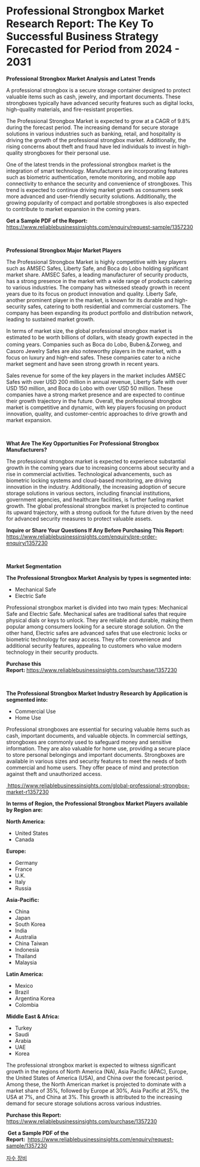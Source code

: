 <p><h1>Professional Strongbox Market Research Report: The Key To Successful Business Strategy Forecasted for Period from 2024 - 2031</h1></p><p><strong>Professional Strongbox Market Analysis and Latest Trends</strong></p>
<p><p>A professional strongbox is a secure storage container designed to protect valuable items such as cash, jewelry, and important documents. These strongboxes typically have advanced security features such as digital locks, high-quality materials, and fire-resistant properties.</p><p>The Professional Strongbox Market is expected to grow at a CAGR of 9.8% during the forecast period. The increasing demand for secure storage solutions in various industries such as banking, retail, and hospitality is driving the growth of the professional strongbox market. Additionally, the rising concerns about theft and fraud have led individuals to invest in high-quality strongboxes for their personal use.</p><p>One of the latest trends in the professional strongbox market is the integration of smart technology. Manufacturers are incorporating features such as biometric authentication, remote monitoring, and mobile app connectivity to enhance the security and convenience of strongboxes. This trend is expected to continue driving market growth as consumers seek more advanced and user-friendly security solutions. Additionally, the growing popularity of compact and portable strongboxes is also expected to contribute to market expansion in the coming years.</p></p>
<p><strong>Get a Sample PDF of the Report:&nbsp;</strong> <a href="https://www.reliablebusinessinsights.com/enquiry/request-sample/1357230">https://www.reliablebusinessinsights.com/enquiry/request-sample/1357230</a></p>
<p>&nbsp;</p>
<p><strong>Professional Strongbox Major Market Players</strong></p>
<p><p>The Professional Strongbox Market is highly competitive with key players such as AMSEC Safes, Liberty Safe, and Boca do Lobo holding significant market share. AMSEC Safes, a leading manufacturer of security products, has a strong presence in the market with a wide range of products catering to various industries. The company has witnessed steady growth in recent years due to its focus on product innovation and quality. Liberty Safe, another prominent player in the market, is known for its durable and high-security safes, catering to both residential and commercial customers. The company has been expanding its product portfolio and distribution network, leading to sustained market growth.</p><p>In terms of market size, the global professional strongbox market is estimated to be worth billions of dollars, with steady growth expected in the coming years. Companies such as Boca do Lobo, Buben＆Zorweg, and Casoro Jewelry Safes are also noteworthy players in the market, with a focus on luxury and high-end safes. These companies cater to a niche market segment and have seen strong growth in recent years.</p><p>Sales revenue for some of the key players in the market includes AMSEC Safes with over USD 200 million in annual revenue, Liberty Safe with over USD 150 million, and Boca do Lobo with over USD 50 million. These companies have a strong market presence and are expected to continue their growth trajectory in the future. Overall, the professional strongbox market is competitive and dynamic, with key players focusing on product innovation, quality, and customer-centric approaches to drive growth and market expansion.</p></p>
<p>&nbsp;</p>
<p><strong>What Are The Key Opportunities For Professional Strongbox Manufacturers?</strong></p>
<p><p>The professional strongbox market is expected to experience substantial growth in the coming years due to increasing concerns about security and a rise in commercial activities. Technological advancements, such as biometric locking systems and cloud-based monitoring, are driving innovation in the industry. Additionally, the increasing adoption of secure storage solutions in various sectors, including financial institutions, government agencies, and healthcare facilities, is further fueling market growth. The global professional strongbox market is projected to continue its upward trajectory, with a strong outlook for the future driven by the need for advanced security measures to protect valuable assets.</p></p>
<p><strong>Inquire or Share Your Questions If Any Before Purchasing This Report:</strong> <a href="https://www.reliablebusinessinsights.com/enquiry/pre-order-enquiry/1357230">https://www.reliablebusinessinsights.com/enquiry/pre-order-enquiry/1357230</a></p>
<p>&nbsp;</p>
<p><strong>Market Segmentation</strong></p>
<p><strong>The Professional Strongbox Market Analysis by types is segmented into:</strong></p>
<p><ul><li>Mechanical Safe</li><li>Electric Safe</li></ul></p>
<p><p>Professional strongbox market is divided into two main types: Mechanical Safe and Electric Safe. Mechanical safes are traditional safes that require physical dials or keys to unlock. They are reliable and durable, making them popular among consumers looking for a secure storage solution. On the other hand, Electric safes are advanced safes that use electronic locks or biometric technology for easy access. They offer convenience and additional security features, appealing to customers who value modern technology in their security products.</p></p>
<p><strong>Purchase this Report:&nbsp;</strong><a href="https://www.reliablebusinessinsights.com/purchase/1357230">https://www.reliablebusinessinsights.com/purchase/1357230</a></p>
<p>&nbsp;</p>
<p><strong>The Professional Strongbox Market Industry Research by Application is segmented into:</strong></p>
<p><ul><li>Commercial Use</li><li>Home Use</li></ul></p>
<p><p>Professional strongboxes are essential for securing valuable items such as cash, important documents, and valuable objects. In commercial settings, strongboxes are commonly used to safeguard money and sensitive information. They are also valuable for home use, providing a secure place to store personal belongings and important documents. Strongboxes are available in various sizes and security features to meet the needs of both commercial and home users. They offer peace of mind and protection against theft and unauthorized access.</p></p>
<p><a href="https://www.reliablebusinessinsights.com/global-professional-strongbox-market-r1357230">&nbsp;https://www.reliablebusinessinsights.com/global-professional-strongbox-market-r1357230</a></p>
<p><strong>In terms of Region, the Professional Strongbox Market Players available by Region are:</strong></p>
<p>
    <p> <strong> North America: </strong>
        <ul>
            <li>United States</li>
            <li>Canada</li>
        </ul>
        </p> 
    <p> <strong> Europe: </strong>
        <ul>
            <li>Germany</li>
            <li>France</li>
            <li>U.K.</li>
            <li>Italy</li>
            <li>Russia</li>
        </ul>
        </p> 
    <p> <strong> Asia-Pacific: </strong>
        <ul>
            <li>China</li>
            <li>Japan</li>
            <li>South Korea</li>
            <li>India</li>
            <li>Australia</li>
            <li>China Taiwan</li>
            <li>Indonesia</li>
            <li>Thailand</li>
            <li>Malaysia</li>
        </ul>
        </p> 
    <p> <strong> Latin America: </strong>
        <ul>
            <li>Mexico</li>
            <li>Brazil</li>
            <li>Argentina Korea</li>
            <li>Colombia</li>
        </ul>
        </p> 
    <p> <strong> Middle East & Africa: </strong>
        <ul>
            <li>Turkey</li>
            <li>Saudi</li>
            <li>Arabia</li>
            <li>UAE</li>
            <li>Korea</li>
        </ul>
    </p>
    </p>
<p><p>The professional strongbox market is expected to witness significant growth in the regions of North America (NA), Asia Pacific (APAC), Europe, the United States of America (USA), and China over the forecast period. Among these, the North American market is projected to dominate with a market share of 35%, followed by Europe at 30%, Asia Pacific at 25%, the USA at 7%, and China at 3%. This growth is attributed to the increasing demand for secure storage solutions across various industries.</p></p>
<p><strong>Purchase this Report: </strong><a href="https://www.reliablebusinessinsights.com/purchase/1357230">https://www.reliablebusinessinsights.com/purchase/1357230</a></p>
<p>&nbsp;<strong>Get a Sample PDF of the Report:&nbsp;&nbsp;</strong><a href="https://www.reliablebusinessinsights.com/enquiry/request-sample/1357230">https://www.reliablebusinessinsights.com/enquiry/request-sample/1357230</a></p>
<p><strong></strong></p>
<p><p><a href="https://github.com/joannescott9078/Market-Research-Report-List-2/blob/main/805933639918.md">자수 장비</a></p></p>